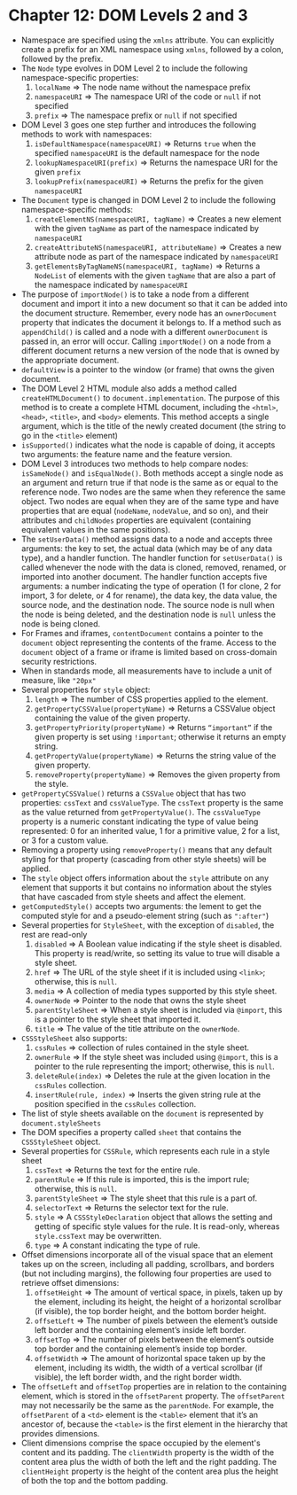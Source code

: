 # Chapter 12: DOM Levels 2 and 3
* Namespace are specified using the `xmlns` attribute. You can explicitly create a prefix for an XML namespace using `xmlns`, followed by a colon, followed by the prefix.
* The `Node` type evolves in DOM Level 2 to include the following namespace-specific properties:
  1. `localName` => The node name without the namespace prefix
  2. `namespaceURI` => The namespace URI of the code or `null` if not specified
  3. `prefix` => The namespace prefix or `null` if not specified
* DOM Level 3 goes one step further and introduces the following methods to work with namespaces:
  1. `isDefaultNamespace(namespaceURI)` => Returns `true` when the specified `namespaceURI` is the default namespace for the node
  2. `lookupNamespaceURI(prefix)` => Returns the namespace URI for the given `prefix`
  3. `lookupPrefix(namespaceURI)` => Returns the prefix for the given `namespaceURI`
* The `Document` type is changed in DOM Level 2 to include the following namespace-specific methods:
  1. `createElementNS(namespaceURI, tagName)` => Creates a new element with the given `tagName` as part of the namespace indicated by `namespaceURI`
  2. `createAttributeNS(namespaceURI, attributeName)` => Creates a new attribute node as part of the namespace indicated by `namespaceURI`
  3. `getElementsByTagNameNS(namespaceURI, tagName)` => Returns a `NodeList` of elements with the given `tagName` that are also a part of the namespace indicated by `namespaceURI`
* The purpose of `importNode()` is to take a node from a different document and import it into a new document so that it can be added into the document structure. Remember, every node has an `ownerDocument` property that indicates the document it belongs to. If a method such as `appendChild()` is called and a node with a different `ownerDocument` is passed in, an error will occur. Calling `importNode()` on a node from a different document returns a new version of the node that is owned by the appropriate document.
* `defaultView` is a pointer to the window (or frame) that owns the given document.
* The DOM Level 2 HTML module also adds a method called `createHTMLDocument()` to `document.implementation`. The purpose of this method is to create a complete HTML document, including the `<html>`, `<head>`, `<title>`, and `<body>` elements. This method accepts a single argument, which is the title of the newly created document (the string to go in the `<title>` element)
* `isSupported()` indicates what the node is capable of doing, it accepts two arguments: the feature name and the feature version.
* DOM Level 3 introduces two methods to help compare nodes: `isSameNode()` and `isEqualNode()`. Both methods accept a single node as an argument and return true if that node is the same as or equal to the reference node. Two nodes are the same when they reference the same object. Two nodes are equal when they are of the same type and have properties that are equal (`nodeName`, `nodeValue`, and so on), and their attributes and `childNodes` properties are equivalent (containing equivalent values in the same positions).
* The `setUserData()` method assigns data to a node and accepts three arguments: the key to set, the actual data (which may be of any data type), and a handler function. The handler function for `setUserData()` is called whenever the node with the data is cloned, removed, renamed, or imported into another document. The handler function accepts five arguments: a number indicating the type of operation (1 for clone, 2 for import, 3 for delete, or 4 for rename), the data key, the data value, the source node, and the destination node. The source node is null when the node is being deleted, and the destination node is `null` unless the node is being cloned.
* For Frames and iframes, `contentDocument` contains a pointer to the `document` object representing the contents of the frame. Access to the `document` object of a frame or iframe is limited based on cross-domain security restrictions.
* When in standards mode, all measurements have to include a unit of measure, like `"20px"`
* Several properties for `style` object:
  1. `length` => The number of CSS properties applied to the element.
  2. `getPropertyCSSValue(propertyName)` => Returns a CSSValue object containing the value of the given property.
  3. `getPropertyPriority(propertyName)` => Returns `“important”` if the given property is set using `!important`; otherwise it returns an empty string.
  4. `getPropertyValue(propertyName)` => Returns the string value of the given property.
  5. `removeProperty(propertyName)` => Removes the given property from the style.
* `getPropertyCSSValue()` returns a `CSSValue` object that has two properties: `cssText` and `cssValueType`. The `cssText` property is the same as the value returned from `getPropertyValue()`. The `cssValueType` property is a numeric constant indicating the type of value being represented: 0 for an inherited value, 1 for a primitive value, 2 for a list, or 3 for a custom value.
* Removing a property using `removeProperty()` means that any default styling for that property (cascading from other style sheets) will be applied.
* The `style` object offers information about the `style` attribute on any element that supports it but contains no information about the styles that have cascaded from style sheets and affect the element.
* `getComputedStyle()` accepts two arguments: the lement to get the computed style for and a pseudo-element string (such as `":after"`)
* Several properties for `StyleSheet`, with the exception of `disabled`, the rest are read-only
  1. `disabled` => A Boolean value indicating if the style sheet is disabled. This property is read/write, so setting its value to true will disable a style sheet.
  2. `href` => The URL of the style sheet if it is included using `<link>`; otherwise, this is `null`.
  3. `media` => A collection of media types supported by this style sheet.
  4. `ownerNode` => Pointer to the node that owns the style sheet
  5. `parentStyleSheet` => When a style sheet is included via `@import`, this is a pointer to the style sheet that imported it.
  6. `title` => The value of the title attribute on the `ownerNode`.
* `CSSStyleSheet` also supports:
  1. `cssRules` => collection of rules contained in the style sheet.
  2. `ownerRule` => If the style sheet was included using `@import`, this is a pointer to the rule representing the import; otherwise, this is `null`.
  3. `deleteRule(index)` => Deletes the rule at the given location in the `cssRules` collection.
  4. `insertRule(rule, index)` => Inserts the given string rule at the position specified in the `cssRules` collection.
* The list of style sheets available on the `document` is represented by `document.styleSheets`
* The DOM specifies a property called `sheet` that contains the `CSSStyleSheet` object.
* Several properties for `CSSRule`, which represents each rule in a style sheet
  1. `cssText` => Returns the text for the entire rule.
  2. `parentRule` => If this rule is imported, this is the import rule; otherwise, this is `null`.
  3. `parentStyleSheet` => The style sheet that this rule is a part of.
  4. `selectorText` => Returns the selector text for the rule.
  5. `style` => A `CSSStyleDeclaration` object that allows the setting and getting of specific style values for the rule. It is read-only, whereas `style.cssText` may be overwritten.
  6. `type` => A constant indicating the type of rule.
* Offset dimensions incorporate all of the visual space that an element takes up on the screen, including all padding, scrollbars, and borders (but not including margins), the following four properties are used to retrieve offset dimensions:
  1. `offsetHeight` => The amount of vertical space, in pixels, taken up by the element, including its height, the height of a horizontal scrollbar (if visible), the top border height, and the bottom border height.
  2. `offsetLeft` => The number of pixels between the element’s outside left border and the containing element’s inside left border.
  3. `offsetTop` => The number of pixels between the element’s outside top border and the containing element’s inside top border.
  4. `offsetWidth` => The amount of horizontal space taken up by the element, including its width, the width of a vertical scrollbar (if visible), the left border width, and the right border width.
* The `offsetLeft` and `offsetTop` properties are in relation to the containing element, which is stored in the `offsetParent` property. The `offsetParent` may not necessarily be the same as the `parentNode`. For example, the `offsetParent` of a `<td>` element is the `<table>` element that it’s an ancestor of, because the `<table>` is the first element in the hierarchy that provides dimensions.
* Client dimensions comprise the space occupied by the element's content and its padding. The `clientWidth` property is the width of the content area plus the width of both the left and the right padding. The `clientHeight` property is the height of the content area plus the height of both the top and the bottom padding.

